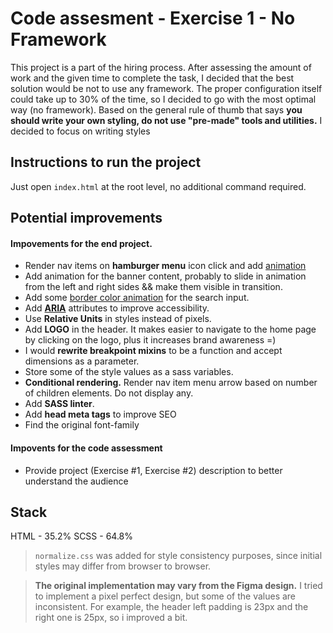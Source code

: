 # Code assesment - Exercise 1 - No Framework
This project is a part of the hiring process. 
After assessing the amount of work and the given time to complete the task, I decided that the best solution would be not to use any framework. 
The proper configuration itself could take up to 30% of the time, so I decided to go with the most optimal way (no framework). 
Based on the general rule of thumb that says **you should write your own styling, do not use "pre-made" tools and utilities.** I decided to focus on writing styles 

## Instructions to run the project
Just open `index.html` at the root level, no additional command required.

## Potential improvements

#### Impovements for the end project.
- Render nav items on **hamburger menu** icon click and add [animation](https://codepen.io/alvarotrigo/pen/MWEJEWG?editors=1100)
- Add animation for the banner content, probably to slide in animation from the left and right sides && make them visible in transition.
- Add some [border color animation](https://codepen.io/Takumari85/pen/RaYwpJ) for the search input.
- Add [**ARIA**](https://developer.mozilla.org/en-US/docs/Web/Accessibility/ARIA) attributes to improve accessibility. 
- Use **Relative Units** in styles instead of pixels.
- Add **LOGO** in the header. It makes easier to navigate to the home page by clicking on the logo, plus it increases brand awareness =) 
- I would **rewrite breakpoint mixins** to be a function and accept dimensions as a parameter.
- Store some of the style values as a sass variables.
- **Conditional rendering.** Render nav item menu arrow based on number of children elements. Do not display any. 
- Add **SASS linter**.
- Add **head meta tags** to improve SEO
- Find the original font-family

#### Impovents for the code assessment
- Provide project (Exercise #1, Exercise #2) description to better understand the audience


## Stack
HTML - 35.2%
SCSS - 64.8% 

> `normalize.css` was added for style consistency purposes, since initial styles may differ from browser to browser.

> **The original implementation may vary from the Figma design.** I tried to implement a pixel perfect design, but some of the values are inconsistent. For example, the header left padding is 23px and the right one is 25px, so i improved a bit.
